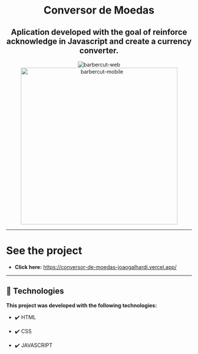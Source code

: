<h1 align="center">
Conversor de Moedas
</h1>

<h2 align="center"><strong>Aplication developed with the goal of reinforce acknowledge in Javascript and create a currency converter.</strong></h2>

<div align="center" >
  <img src="./img/gif/barbercut-web.gif" alt="barbercut-web">
  <img src="./img/gif/barbercut-mobile.gif" alt="barbercut-mobile" height="425">
</div>

---

# See the project

- <strong>Click here:</strong> https://conversor-de-moedas-joaogalhardi.vercel.app/


---


## 🚀 Technologies

<strong>This project was developed with the following technologies: </strong>

- ✔️ HTML

- ✔️ CSS

- ✔️ JAVASCRIPT

